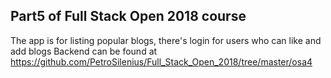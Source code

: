 ## Part5 of Full Stack Open 2018 course

The app is for listing popular blogs, there's login for users who can like and add blogs
Backend can be found at https://github.com/PetroSilenius/Full_Stack_Open_2018/tree/master/osa4
